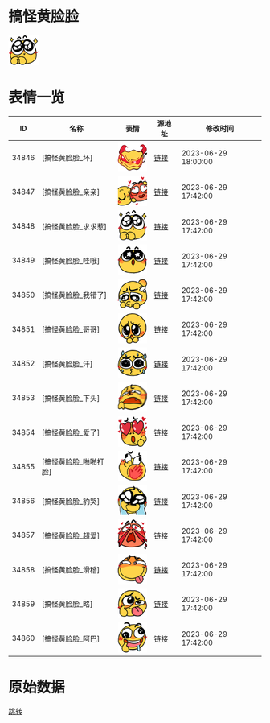 # 搞怪黄脸脸

<img src="./cover.png" height="60" alt="cover" />

# 表情一览

|ID|名称|表情|源地址|修改时间|
|----|----|----|----|----|
|34846|[搞怪黄脸脸_坏]|<img src="./pic/034846_%5B搞怪黄脸脸_坏%5D.png" height="60" alt="坏"/>|[链接](https://i0.hdslb.com/bfs/garb/bd6f5a4189d1b54ead0947221b805d25b7ba5135.png)|2023-06-29 18:00:00|
|34847|[搞怪黄脸脸_亲亲]|<img src="./pic/034847_%5B搞怪黄脸脸_亲亲%5D.png" height="60" alt="亲亲"/>|[链接](https://i0.hdslb.com/bfs/garb/434eac4725f270bd7c65cfb60b563111c9a0cb44.png)|2023-06-29 17:42:00|
|34848|[搞怪黄脸脸_求求惹]|<img src="./pic/034848_%5B搞怪黄脸脸_求求惹%5D.png" height="60" alt="求求惹"/>|[链接](https://i0.hdslb.com/bfs/garb/0fcaf6dc1aecf7448da623d4a86b305af5c344a7.png)|2023-06-29 17:42:00|
|34849|[搞怪黄脸脸_哇哦]|<img src="./pic/034849_%5B搞怪黄脸脸_哇哦%5D.png" height="60" alt="哇哦"/>|[链接](https://i0.hdslb.com/bfs/garb/d67323477ee0dc8980d9595960ca6812ecb36818.png)|2023-06-29 17:42:00|
|34850|[搞怪黄脸脸_我错了]|<img src="./pic/034850_%5B搞怪黄脸脸_我错了%5D.png" height="60" alt="我错了"/>|[链接](https://i0.hdslb.com/bfs/garb/c5a6c58775711917989787c0f10fca550c2c997a.png)|2023-06-29 17:42:00|
|34851|[搞怪黄脸脸_哥哥]|<img src="./pic/034851_%5B搞怪黄脸脸_哥哥%5D.png" height="60" alt="哥哥"/>|[链接](https://i0.hdslb.com/bfs/garb/5b9a2a83b021581b95ca2fa2c92609b05fe7da85.png)|2023-06-29 17:42:00|
|34852|[搞怪黄脸脸_汗]|<img src="./pic/034852_%5B搞怪黄脸脸_汗%5D.png" height="60" alt="汗"/>|[链接](https://i0.hdslb.com/bfs/garb/853d7704484a760cd27a54d4abcad578bbbdf180.png)|2023-06-29 17:42:00|
|34853|[搞怪黄脸脸_下头]|<img src="./pic/034853_%5B搞怪黄脸脸_下头%5D.png" height="60" alt="下头"/>|[链接](https://i0.hdslb.com/bfs/garb/ad8074633d04e8e233adc9a1ff8f45a0a9d16df8.png)|2023-06-29 17:42:00|
|34854|[搞怪黄脸脸_爱了]|<img src="./pic/034854_%5B搞怪黄脸脸_爱了%5D.png" height="60" alt="爱了"/>|[链接](https://i0.hdslb.com/bfs/garb/ff47079a159969eb97de5fab74ecd2d53560c44d.png)|2023-06-29 17:42:00|
|34855|[搞怪黄脸脸_啪啪打脸]|<img src="./pic/034855_%5B搞怪黄脸脸_啪啪打脸%5D.png" height="60" alt="啪啪打脸"/>|[链接](https://i0.hdslb.com/bfs/garb/a1ad4e88ecf9c8efc01b5eaccf63f7792fc8e346.png)|2023-06-29 17:42:00|
|34856|[搞怪黄脸脸_豹哭]|<img src="./pic/034856_%5B搞怪黄脸脸_豹哭%5D.png" height="60" alt="豹哭"/>|[链接](https://i0.hdslb.com/bfs/garb/447d05e8f1a706aca141fd536579dd81519cc90d.png)|2023-06-29 17:42:00|
|34857|[搞怪黄脸脸_超爱]|<img src="./pic/034857_%5B搞怪黄脸脸_超爱%5D.png" height="60" alt="超爱"/>|[链接](https://i0.hdslb.com/bfs/garb/5ffb1ad32837a72f8e9e4c205ca37c839828aa9f.png)|2023-06-29 17:42:00|
|34858|[搞怪黄脸脸_滑稽]|<img src="./pic/034858_%5B搞怪黄脸脸_滑稽%5D.png" height="60" alt="滑稽"/>|[链接](https://i0.hdslb.com/bfs/garb/ae1dbc1694d5ab161e8f1a77810a9e22b7f77cd2.png)|2023-06-29 17:42:00|
|34859|[搞怪黄脸脸_略]|<img src="./pic/034859_%5B搞怪黄脸脸_略%5D.png" height="60" alt="略"/>|[链接](https://i0.hdslb.com/bfs/garb/baac03fa52e11e204ba51c95ae5c62fabc306afe.png)|2023-06-29 17:42:00|
|34860|[搞怪黄脸脸_阿巴]|<img src="./pic/034860_%5B搞怪黄脸脸_阿巴%5D.png" height="60" alt="阿巴"/>|[链接](https://i0.hdslb.com/bfs/garb/9393dcac8780706d775512764d48d5284a76d35b.png)|2023-06-29 17:42:00|

# 原始数据

[跳转](./raw.json)

